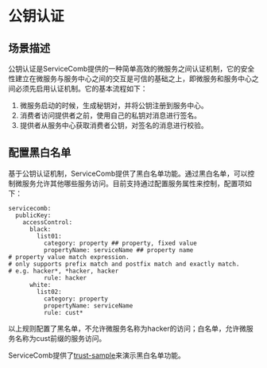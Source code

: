 # 公钥认证

## 场景描述

公钥认证是ServiceComb提供的一种简单高效的微服务之间认证机制，它的安全性建立在微服务与服务中心之间的交互是可信的基础之上，即微服务和服务中心之间必须先启用认证机制。它的基本流程如下：

1. 微服务启动的时候，生成秘钥对，并将公钥注册到服务中心。
2. 消费者访问提供者之前，使用自己的私钥对消息进行签名。
3. 提供者从服务中心获取消费者公钥，对签名的消息进行校验。

## 配置黑白名单

基于公钥认证机制，ServiceComb提供了黑白名单功能。通过黑白名单，可以控制微服务允许其他哪些服务访问。目前支持通过配置服务属性来控制，配置项如下：

```
servicecomb:
  publicKey:
    accessControl:
      black:
        list01:
          category: property ## property, fixed value
          propertyName: serviceName ## property name
# property value match expression. 
# only supports prefix match and postfix match and exactly match. 
# e.g. hacker*, *hacker, hacker
          rule: hacker 
      white:
        list02:
          category: property
          propertyName: serviceName
          rule: cust*
```

以上规则配置了黑名单，不允许微服务名称为hacker的访问；白名单，允许微服务名称为cust前缀的服务访问。

ServiceComb提供了[trust-sample](https://github.com/apache/servicecomb-samples/tree/master/java-chassis-samples/trust-sample)来演示黑白名单功能。
